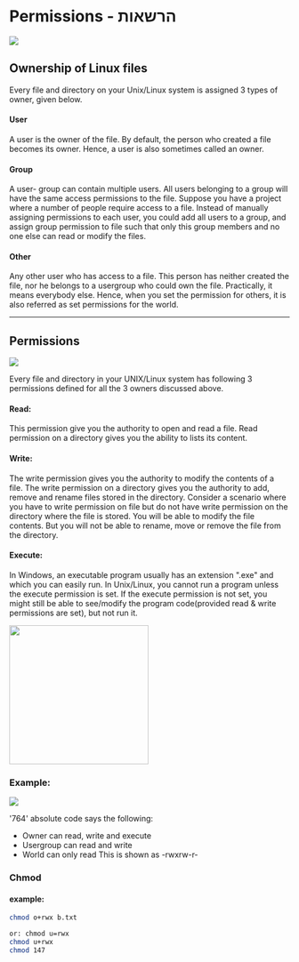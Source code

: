 # Permissions - הרשאות 

<img src="https://www.guru99.com/images/PermissionsConcept.png"/>

## Ownership of Linux files
Every file and directory on your Unix/Linux system is assigned 3 types of owner, given below.

#### User
A user is the owner of the file. By default, the person who created a file becomes its owner. Hence, a user is also sometimes called an owner.

#### Group
A user- group can contain multiple users. All users belonging to a group will have the same access permissions to the file. Suppose you have a project where a number of people require access to a file. Instead of manually assigning permissions to each user, you could add all users to a group, and assign group permission to file such that only this group members and no one else can read or modify the files.

#### Other
Any other user who has access to a file. This person has neither created the file, nor he belongs to a usergroup who could own the file. Practically, it means everybody else. Hence, when you set the permission for others, it is also referred as set permissions for the world.

----
## Permissions

<img src="https://www.guru99.com/images/permission(1).png">

Every file and directory in your UNIX/Linux system has following 3 permissions defined for all the 3 owners discussed above.

#### Read:
This permission give you the authority to open and read a file. Read permission on a directory gives you the ability to lists its content.
#### Write: 
The write permission gives you the authority to modify the contents of a file. The write permission on a directory gives you the authority to add, remove and rename files stored in the directory. Consider a scenario where you have to write permission on file but do not have write permission on the directory where the file is stored. You will be able to modify the file contents. But you will not be able to rename, move or remove the file from the directory.
#### Execute: 
In Windows, an executable program usually has an extension ".exe" and which you can easily run. In Unix/Linux, you cannot run a program unless the execute permission is set. If the execute permission is not set, you might still be able to see/modify the program code(provided read & write permissions are set), but not run it.

<img src='https://qph.fs.quoracdn.net/main-qimg-0f76c00cf97852795a234a730bf9e4fd' height=250/>



### Example:
<img src='https://www.guru99.com/images/FilePermissions(1).png'>

'764' absolute code says the following:

* Owner can read, write and execute
* Usergroup can read and write
* World can only read
This is shown as -rwxrw-r-

### Chmod

#### example:
```sh
chmod o+rwx b.txt 

or: chmod u=rwx
chmod u+rwx
chmod 147
```

